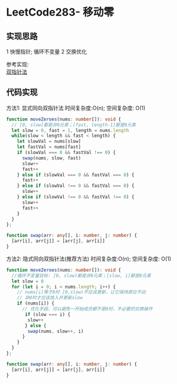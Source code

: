 # LeetCode283- 移动零

## 实现思路

1 快慢指针; 循环不变量
2 交换优化

参考实现: <br/>
[双指针法](https://leetcode.cn/problems/move-zeroes/solution/dong-hua-yan-shi-283yi-dong-ling-by-wang_ni_ma/)


## 代码实现

方法1: 显式同向双指针法  时间复杂度:O(n); 空间复杂度: O(1)

```ts
function moveZeroes(nums: number[]): void {
  // [0, slow]都是非0元素；[fast, length-1]都是0元素
  let slow = 0, fast = 1, length = nums.length
  while(slow < length && fast < length) {
    let slowVal = nums[slow]
    let fastVal = nums[fast]
    if (slowVal === 0 && fastVal !== 0) {
      swap(nums, slow, fast)
      slow++
      fast++
    } else if (slowVal === 0 && fastVal === 0) {
      fast++
    } else if (slowVal !== 0 && fastVal === 0) {
      slow++
    } else if (slowVal !== 0 && fastVal !== 0) {
      slow++
      fast++
    }
  }
};

function swap(arr: any[], i: number, j: number) {
  [arr[i], arr[j]] = [arr[j], arr[i]]
}
```

方法2: 隐式同向双指针法(推荐方法)  时间复杂度:O(n); 空间复杂度: O(1)

```ts
function moveZeroes(nums: number[]): void {
  //循环不变量目标: [0, slow)都是非0元素；[slow, i]都是0元素
  let slow = 0
  for (let i = 0; i < nums.length; i++) {
    // nums[i]等于0时 [0,slow)不应该更新，让它保持原位不动
    // 非0时才应该放入并更新slow
    if (nums[i]) {
      // 优化手段，可以避免一开始成员都不是0时，不必要的交换操作
       if (slow === i) {
        slow++
       } else {
        swap(nums, slow++, i)
      }
    }
  }
};

function swap(arr: any[], i: number, j: number) {
  [arr[i], arr[j]] = [arr[j], arr[i]]
}
```